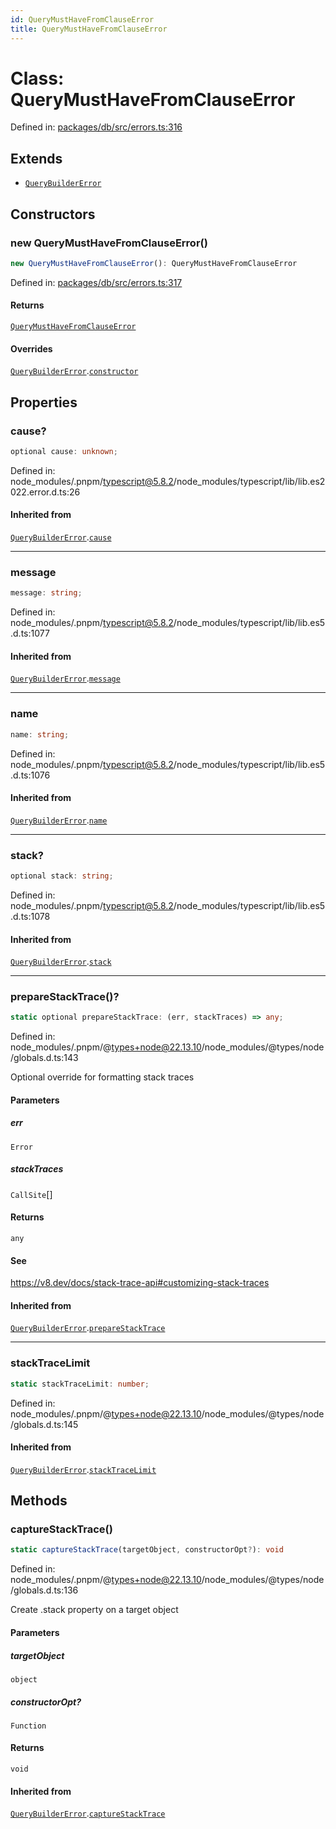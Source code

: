 ```yaml
---
id: QueryMustHaveFromClauseError
title: QueryMustHaveFromClauseError
---
```


<!-- DO NOT EDIT: this page is autogenerated from the type comments -->

# Class: QueryMustHaveFromClauseError

Defined in: [packages/db/src/errors.ts:316](https://github.com/TanStack/db/blob/main/packages/db/src/errors.ts#L316)

## Extends

- [`QueryBuilderError`](../querybuildererror.md)

## Constructors

### new QueryMustHaveFromClauseError()

```ts
new QueryMustHaveFromClauseError(): QueryMustHaveFromClauseError
```

Defined in: [packages/db/src/errors.ts:317](https://github.com/TanStack/db/blob/main/packages/db/src/errors.ts#L317)

#### Returns

[`QueryMustHaveFromClauseError`](../querymusthavefromclauseerror.md)

#### Overrides

[`QueryBuilderError`](../querybuildererror.md).[`constructor`](../QueryBuilderError.md#constructors)

## Properties

### cause?

```ts
optional cause: unknown;
```

Defined in: node\_modules/.pnpm/typescript@5.8.2/node\_modules/typescript/lib/lib.es2022.error.d.ts:26

#### Inherited from

[`QueryBuilderError`](../querybuildererror.md).[`cause`](../QueryBuilderError.md#cause)

***

### message

```ts
message: string;
```

Defined in: node\_modules/.pnpm/typescript@5.8.2/node\_modules/typescript/lib/lib.es5.d.ts:1077

#### Inherited from

[`QueryBuilderError`](../querybuildererror.md).[`message`](../QueryBuilderError.md#message-1)

***

### name

```ts
name: string;
```

Defined in: node\_modules/.pnpm/typescript@5.8.2/node\_modules/typescript/lib/lib.es5.d.ts:1076

#### Inherited from

[`QueryBuilderError`](../querybuildererror.md).[`name`](../QueryBuilderError.md#name)

***

### stack?

```ts
optional stack: string;
```

Defined in: node\_modules/.pnpm/typescript@5.8.2/node\_modules/typescript/lib/lib.es5.d.ts:1078

#### Inherited from

[`QueryBuilderError`](../querybuildererror.md).[`stack`](../QueryBuilderError.md#stack)

***

### prepareStackTrace()?

```ts
static optional prepareStackTrace: (err, stackTraces) => any;
```

Defined in: node\_modules/.pnpm/@types+node@22.13.10/node\_modules/@types/node/globals.d.ts:143

Optional override for formatting stack traces

#### Parameters

##### err

`Error`

##### stackTraces

`CallSite`[]

#### Returns

`any`

#### See

https://v8.dev/docs/stack-trace-api#customizing-stack-traces

#### Inherited from

[`QueryBuilderError`](../querybuildererror.md).[`prepareStackTrace`](../QueryBuilderError.md#preparestacktrace)

***

### stackTraceLimit

```ts
static stackTraceLimit: number;
```

Defined in: node\_modules/.pnpm/@types+node@22.13.10/node\_modules/@types/node/globals.d.ts:145

#### Inherited from

[`QueryBuilderError`](../querybuildererror.md).[`stackTraceLimit`](../QueryBuilderError.md#stacktracelimit)

## Methods

### captureStackTrace()

```ts
static captureStackTrace(targetObject, constructorOpt?): void
```

Defined in: node\_modules/.pnpm/@types+node@22.13.10/node\_modules/@types/node/globals.d.ts:136

Create .stack property on a target object

#### Parameters

##### targetObject

`object`

##### constructorOpt?

`Function`

#### Returns

`void`

#### Inherited from

[`QueryBuilderError`](../querybuildererror.md).[`captureStackTrace`](../QueryBuilderError.md#capturestacktrace)
